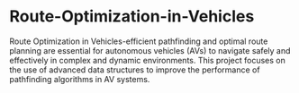 # Route-Optimization-in-Vehicles
Route Optimization in Vehicles-efficient pathfinding and optimal route planning are essential for autonomous vehicles (AVs) to navigate safely and effectively in complex and dynamic environments. This project focuses on the use of advanced data structures to improve the performance of pathfinding algorithms in AV systems. 
